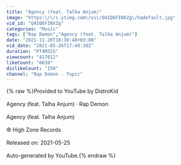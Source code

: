 ```yaml
---
title: "Agency (feat. Talha Anjum)"
image: "https:\/\/i.ytimg.com\/vi\/Q4IQ6FINXZg\/hqdefault.jpg"
vid_id: "Q4IQ6FINXZg"
categories: "Music"
tags: ["Rap Demon","Agency (feat. Talha Anjum)"]
date: "2021-11-20T18:30:48+03:00"
vid_date: "2021-05-26T17:49:38Z"
duration: "PT4M32S"
viewcount: "417012"
likeCount: "6038"
dislikeCount: "150"
channel: "Rap Demon - Topic"
---
```

{% raw %}Provided to YouTube by DistroKid<br /><br />Agency (feat. Talha Anjum) · Rap Demon<br /><br />Agency (feat. Talha Anjum)<br /><br />℗ High Zone Records<br /><br />Released on: 2021-05-25<br /><br />Auto-generated by YouTube.{% endraw %}
